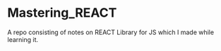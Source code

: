 # Mastering_REACT
A repo consisting of notes  on REACT Library for JS which I made while learning it.
